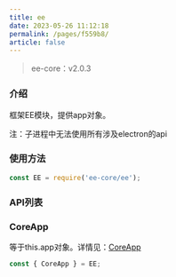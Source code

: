 ```yaml
---
title: ee
date: 2023-05-26 11:12:18
permalink: /pages/f559b8/
article: false
---
```


> ee-core：v2.0.3

###  介绍
框架EE模块，提供app对象。

注：子进程中无法使用所有涉及electron的api
###  使用方法
```javascript
const EE = require('ee-core/ee');
```
###  API列表
###  CoreApp
等于this.app对象。详情见：[CoreApp](/pages/4cc0ef/)
```javascript
const { CoreApp } = EE;
```





